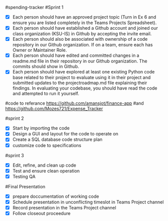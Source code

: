 #spending-tracker
#Sprint 1

- [x] Each person should have an approved project topic (Turn in Ex 6 and ensure you are listed completely in the Teams Projects Spreadsheet).
- [x] Each person should have established a Github account and joined our class organization (KSU-IS) in Github by accepting the invite email.
- [x] Each person should also be associated with ownership of a code repository in our Github organization. If on a team, ensure each has Owner or Maintainer Role.
- [x] Each person should have edited and committed changes in a readme.md file in their repository in our Github organization. The commits should show in Github.
- [x] Each person should have explored at least one existing Python code base related to their project to evaluate using it in their project and submitted updates to the projectroadmap.md file explaining their findings. In evaluating your codebase, you should have read the code and attempted to run it yourself.

#code to referance
https://github.com/amansjot/finance-app
#and
https://github.com/Mozes721/Expense_Tracker

#sprint 2

- [x] Start by importing the code 
- [x] Design a GUI and layout for the code to operate on 
- [x] Create a SQL database code structure plan 
- [x] customize code to specifications

#sprint 3

- [x] Edit, refine, and clean up code
- [x] Test and ensure clean operation
- [x] Testing QA

#Final Presentation 

- [x] prepare doccumentation of working code
- [x] Schedule presentation in unconflicting timeslot in Teams Project channel
- [x] Record presentation in the Teams Project channel
- [x] Follow closeout proceedure
